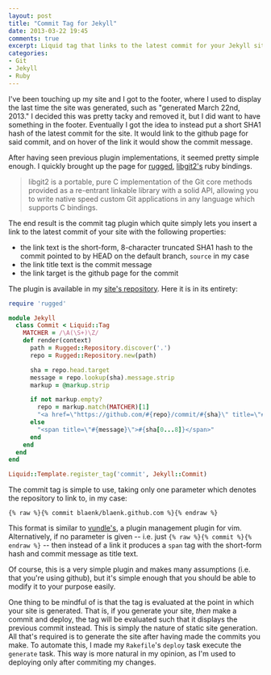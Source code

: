 ```yaml
---
layout: post
title: "Commit Tag for Jekyll"
date: 2013-03-22 19:45
comments: true
excerpt: Liquid tag that links to the latest commit for your Jekyll site
categories:
- Git
- Jekyll
- Ruby
---
```


I've been touching up my site and I got to the footer, where I used to display the last time the site was generated, such as "generated March 22nd, 2013." I decided this was pretty tacky and removed it, but I did want to have something in the footer. Eventually I got the idea to instead put a short SHA1 hash of the latest commit for the site. It would link to the github page for said commit, and on hover of the link it would show the commit message.

After having seen previous plugin implementations, it seemed pretty simple enough. I quickly brought up the page for [rugged](https://github.com/libgit2/rugged), [libgit2's](http://libgit2.github.com/) ruby bindings.

> libgit2 is a portable, pure C implementation of the Git core methods provided as a re-entrant linkable library with a solid API, allowing you to write native speed custom Git applications in any language which supports C bindings.

The end result is the commit tag plugin which quite simply lets you insert a link to the latest commit of your site with the following properties:

* the link text is the short-form, 8-character truncated SHA1 hash to the commit pointed to by HEAD on the default branch, `source` in my case
* the link title text is the commit message
* the link target is the github page for the commit

The plugin is available in my [site's repository](https://github.com/blaenk/blaenk.github.com/blob/source/plugins/commit.rb). Here it is in its entirety:

``` ruby
require 'rugged'

module Jekyll
  class Commit < Liquid::Tag
    MATCHER = /\A(\S+)\Z/
    def render(context)
      path = Rugged::Repository.discover('.')
      repo = Rugged::Repository.new(path)

      sha = repo.head.target
      message = repo.lookup(sha).message.strip
      markup = @markup.strip

      if not markup.empty?
        repo = markup.match(MATCHER)[1]
        "<a href=\"https://github.com/#{repo}/commit/#{sha}\" title=\"#{message}\">#{sha[0...8]}</a>"
      else
        "<span title=\"#{message}\">#{sha[0...8]}</span>"
      end
    end
  end
end

Liquid::Template.register_tag('commit', Jekyll::Commit)
```

The commit tag is simple to use, taking only one parameter which denotes the repository to link to, in my case:

``` plain
{% raw %}{% commit blaenk/blaenk.github.com %}{% endraw %}
```

This format is similar to [vundle's](https://github.com/gmarik/vundle), a plugin management plugin for vim. Alternatively, if no parameter is given -- i.e. just `{% raw %}{% commit %}{% endraw %}` -- then instead of a link it produces a `span` tag with the short-form hash and commit message as title text.

Of course, this is a very simple plugin and makes many assumptions (i.e. that you're using github), but it's simple enough that you should be able to modify it to your purpose easily.

One thing to be mindful of is that the tag is evaluated at the point in which your site is generated. That is, if you generate your site, _then_ make a commit and deploy, the tag will be evaluated such that it displays the previous commit instead. This is simply the nature of static site generation. All that's required is to generate the site after having made the commits you make. To automate this, I made my `Rakefile`'s `deploy` task execute the `generate` task. This way is more natural in my opinion, as I'm used to deploying only after commiting my changes.
